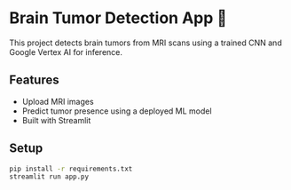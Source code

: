 # Brain Tumor Detection App 🧠

This project detects brain tumors from MRI scans using a trained CNN and Google Vertex AI for inference.

## Features
- Upload MRI images
- Predict tumor presence using a deployed ML model
- Built with Streamlit

## Setup

```bash
pip install -r requirements.txt
streamlit run app.py
